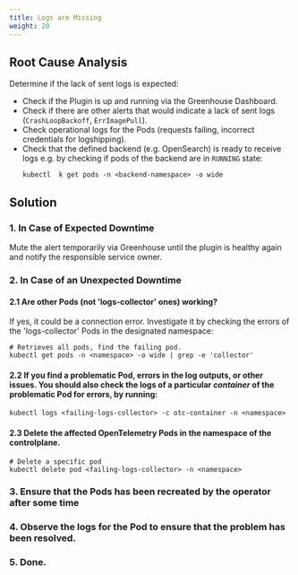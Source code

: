 ```yaml
---
title: Logs are Missing
weight: 20
---
```


## Root Cause Analysis

Determine if the lack of sent logs is expected:
- Check if the Plugin is up and running via the Greenhouse Dashboard.
- Check if there are other alerts that would indicate a lack of sent logs (`CrashLoopBackoff`, `ErrImagePull`).
- Check operational logs for the Pods (requests failing, incorrect credentials for logshipping).
- Check that the defined backend (e.g. OpenSearch) is ready to receive logs e.g. by checking if pods of the backend are in `RUNNING` state:
    ```
    kubectl  k get pods -n <backend-namespace> -o wide
    ```

## Solution

### 1. In Case of Expected Downtime
Mute the alert temporarily via Greenhouse until the plugin is healthy again and notify the responsible service owner.

### 2. In Case of an Unexpected Downtime

#### 2.1 Are other Pods (not 'logs-collector' ones) working?
If yes, it could be a connection error. Investigate it by checking the errors of the 'logs-collector' Pods in the designated namespace:
```
# Retrieves all pods, find the failing pod.
kubectl get pods -n <namespace> -o wide | grep -e 'collector'
```

#### 2.2 If you find a problematic Pod, errors in the log outputs, or other issues. You should also check the logs of a particular _container_ of the problematic Pod for errors, by running:
```
kubectl logs <failing-logs-collector> -c otc-container -n <namespace>
```

#### 2.3 Delete the affected OpenTelemetry Pods in the namespace of the controlplane.
```
# Delete a specific pod
kubectl delete pod <failing-logs-collector> -n <namespace>
```
### 3. Ensure that the Pods has been recreated by the operator after some time

### 4. Observe the logs for the Pod to ensure that the problem has been resolved.

### 5. Done.
